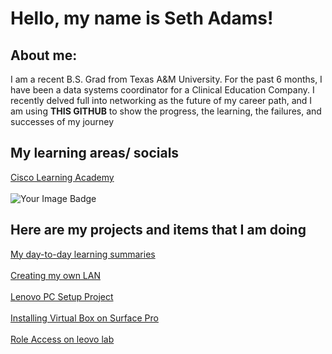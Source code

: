 <H1> Hello, my name is Seth Adams!</H1>

<h2> About me:</h2>
<p> I am a recent B.S. Grad from Texas A&M University. For the past 6 months, I have been a data systems coordinator for a Clinical Education Company.
I recently delved full into networking as the future of my career path, and I am using <b>THIS GITHUB</b>  to show the progress, the learning, the failures, and successes of my journey</p>

<h2> My learning areas/ socials</h2>

[Cisco Learning Academy](https://www.netacad.com/profile?&tab=profile)
<br>
<br>
<img src="https://tryhackme-badges.s3.amazonaws.com/sethadams2024.png" alt="Your Image Badge" />



<h2> Here are my projects and items that I am doing</h2>

[My day-to-day learning summaries](/day_to_day.md)
<br>
<br>
[Creating my own LAN](/CreatingALAN.md)
<br>
<br>
[Lenovo PC Setup Project](/LenovoPCSetupProject.md)
<br>
<br>
[Installing Virtual Box on Surface Pro](/Installing_Virtual_Box.md)
<br>
<br>
[Role Access on leovo lab](/roleaccess.md)
